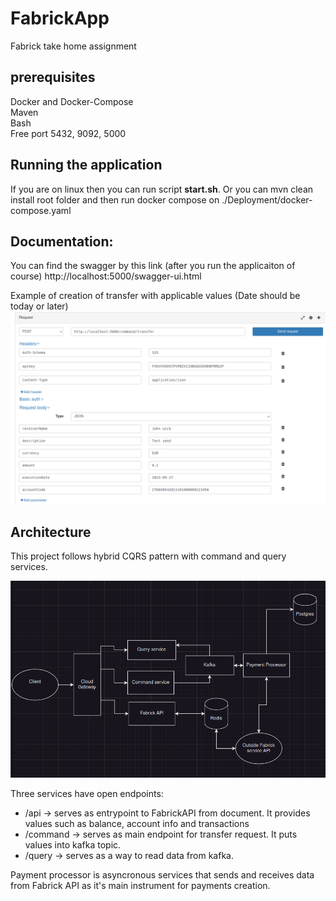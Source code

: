 # FabrickApp
Fabrick take home assignment

## prerequisites
Docker and Docker-Compose\
Maven\
Bash\
Free port 5432, 9092, 5000

## Running the application
If you are on linux then you can run script **start.sh**.
Or you can mvn clean install root folder and then run docker compose on ./Deployment/docker-compose.yaml

## Documentation:
You can find the swagger by this link (after you run the applicaiton of course)
http://localhost:5000/swagger-ui.html

Example of creation of transfer with applicable values (Date should be today or later) 
![Transfer example](./Deployment/transfer.png)

## Architecture

This project follows hybrid CQRS pattern with command and query services.

![Architechture](./Deployment/arch.png)

Three services have open endpoints:
- /api -> serves as entrypoint to FabrickAPI from document. It provides values such as balance, account info and transactions
- /command -> serves as main endpoint for transfer request. It puts values into kafka topic.
- /query -> serves as a way to read data from kafka.

Payment processor is asyncronous services that sends and receives data from Fabrick API as it's main instrument for payments creation.
